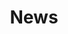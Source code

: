 ---
category: [News] #Category ID.
hue: var(--c-themeHueRed) #Category hue. See note [1].
title: News #Category title.
description: News
---